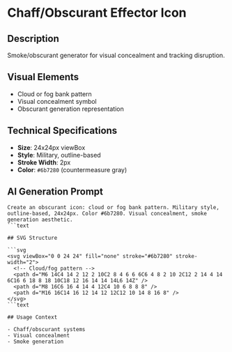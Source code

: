 # Chaff/Obscurant Effector Icon

## Description

Smoke/obscurant generator for visual concealment and tracking disruption.

## Visual Elements

- Cloud or fog bank pattern
- Visual concealment symbol
- Obscurant generation representation

## Technical Specifications

- **Size**: 24x24px viewBox
- **Style**: Military, outline-based
- **Stroke Width**: 2px
- **Color**: `#6b7280` (countermeasure gray)

## AI Generation Prompt

````text
Create an obscurant icon: cloud or fog bank pattern. Military style, outline-based, 24x24px. Color #6b7280. Visual concealment, smoke generation aesthetic.
```text

## SVG Structure

```svg
<svg viewBox="0 0 24 24" fill="none" stroke="#6b7280" stroke-width="2">
  <!-- Cloud/fog pattern -->
  <path d="M6 14C4 14 2 12 2 10C2 8 4 6 6 6C6 4 8 2 10 2C12 2 14 4 14 6C16 6 18 8 18 10C18 12 16 14 14 14L6 14Z" />
  <path d="M8 16C6 16 4 14 4 12C4 10 6 8 8 8" />
  <path d="M16 16C14 16 12 14 12 12C12 10 14 8 16 8" />
</svg>
```text

## Usage Context

- Chaff/obscurant systems
- Visual concealment
- Smoke generation
````
